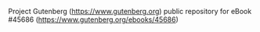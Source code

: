 Project Gutenberg (https://www.gutenberg.org) public repository for eBook #45686 (https://www.gutenberg.org/ebooks/45686)
